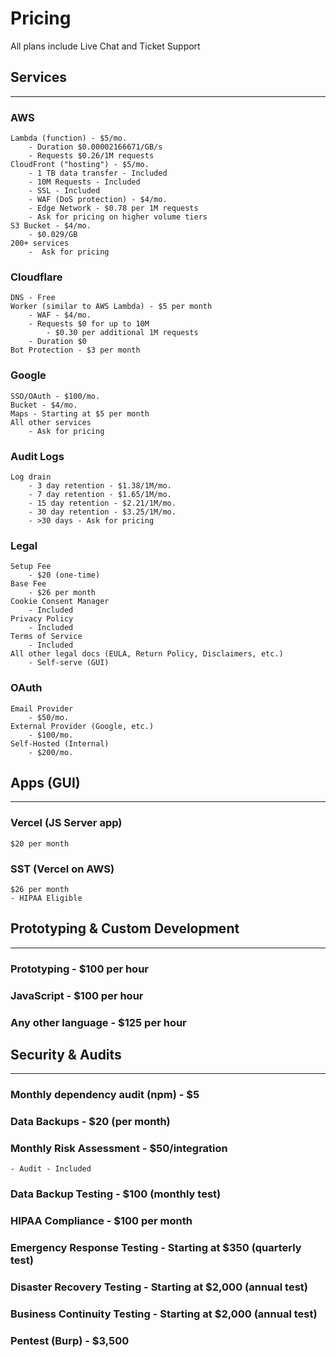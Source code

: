 # Pricing

All plans include Live Chat and Ticket Support

## Services
---

### AWS
    Lambda (function) - $5/mo.
        - Duration $0.00002166671/GB/s
        - Requests $0.26/1M requests
    CloudFront ("hosting") - $5/mo.
        - 1 TB data transfer - Included
        - 10M Requests - Included
        - SSL - Included
        - WAF (DoS protection) - $4/mo.
        - Edge Network - $0.78 per 1M requests
        - Ask for pricing on higher volume tiers
    S3 Bucket - $4/mo.
        - $0.029/GB
    200+ services
        -  Ask for pricing

### Cloudflare
    DNS - Free
    Worker (similar to AWS Lambda) - $5 per month
        - WAF - $4/mo.
        - Requests $0 for up to 10M
            - $0.30 per additional 1M requests
        - Duration $0
    Bot Protection - $3 per month

### Google
    SSO/OAuth - $100/mo.
    Bucket - $4/mo.
    Maps - Starting at $5 per month
    All other services
        - Ask for pricing
    
### Audit Logs
    Log drain
        - 3 day retention - $1.38/1M/mo.
        - 7 day retention - $1.65/1M/mo.
        - 15 day retention - $2.21/1M/mo.
        - 30 day retention - $3.25/1M/mo.
        - >30 days - Ask for pricing

### Legal
    Setup Fee
        - $20 (one-time)
    Base Fee
        - $26 per month
    Cookie Consent Manager
        - Included
    Privacy Policy
        - Included
    Terms of Service
        - Included
    All other legal docs (EULA, Return Policy, Disclaimers, etc.)
        - Self-serve (GUI)

### OAuth
    Email Provider
        - $50/mo.
    External Provider (Google, etc.)
        - $100/mo.
    Self-Hosted (Internal)
        - $200/mo.


## Apps (GUI)
---

### Vercel (JS Server app)
    $20 per month

### SST (Vercel on AWS)
    $26 per month
    - HIPAA Eligible


## Prototyping & Custom Development
---

### Prototyping - $100 per hour

### JavaScript - $100 per hour

### Any other language - $125 per hour


## Security & Audits
---

### Monthly dependency audit (npm) - $5

### Data Backups - $20 (per month)

### Monthly Risk Assessment - $50/integration
    - Audit - Included

### Data Backup Testing - $100 (monthly test)

### HIPAA Compliance - $100 per month

### Emergency Response Testing - Starting at $350 (quarterly test)

### Disaster Recovery Testing - Starting at $2,000 (annual test)

### Business Continuity Testing - Starting at $2,000 (annual test)

### Pentest (Burp) - $3,500
